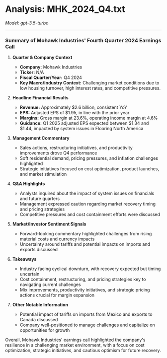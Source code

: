 # Analysis: MHK_2024_Q4.txt

*Model: gpt-3.5-turbo*

---

### Summary of Mohawk Industries' Fourth Quarter 2024 Earnings Call

1. **Quarter & Company Context**
   - **Company:** Mohawk Industries
   - **Ticker:** N/A
   - **Fiscal Quarter/Year:** Q4 2024
   - **Key Macro/Industry Context:** Challenging market conditions due to low housing turnover, high interest rates, and competitive pressures.

2. **Headline Financial Results**
   - **Revenue:** Approximately $2.6 billion, consistent YoY
   - **EPS:** Adjusted EPS of $1.95, in line with the prior year
   - **Margins:** Gross margin at 23.6%, operating income margin at 4.6%
   - **Guidance:** Q1 2025 adjusted EPS expected between $1.34 and $1.44, impacted by system issues in Flooring North America

3. **Management Commentary**
   - Sales actions, restructuring initiatives, and productivity improvements drove Q4 performance
   - Soft residential demand, pricing pressures, and inflation challenges highlighted
   - Strategic initiatives focused on cost optimization, product launches, and market stimulation

4. **Q&A Highlights**
   - Analysts inquired about the impact of system issues on financials and future quarters
   - Management expressed caution regarding market recovery timing and pricing strategies
   - Competitive pressures and cost containment efforts were discussed

5. **Market/Investor Sentiment Signals**
   - Forward-looking commentary highlighted challenges from rising material costs and currency impacts
   - Uncertainty around tariffs and potential impacts on imports and exports discussed

6. **Takeaways**
   - Industry facing cyclical downturn, with recovery expected but timing uncertain
   - Cost containment, restructuring, and pricing strategies key to navigating current challenges
   - Mix improvements, productivity initiatives, and strategic pricing actions crucial for margin expansion

7. **Other Notable Information**
   - Potential impact of tariffs on imports from Mexico and exports to Canada discussed
   - Company well-positioned to manage challenges and capitalize on opportunities for growth

Overall, Mohawk Industries' earnings call highlighted the company's resilience in a challenging market environment, with a focus on cost optimization, strategic initiatives, and cautious optimism for future recovery.